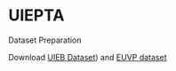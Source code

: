 # UIEPTA

Dataset Preparation

Download [UIEB Dataset](https://li-chongyi.github.io/proj_benchmark.html)) and [EUVP dataset](https://drive.google.com/drive/folders/1ZEql33CajGfHHzPe1vFxUFCMcP0YbZb3)




